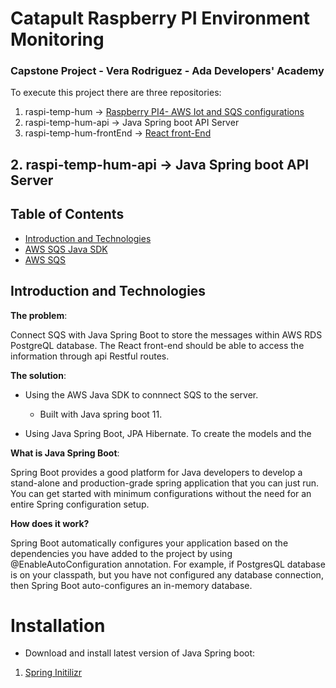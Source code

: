 # Catapult Raspberry PI Environment Monitoring
### Capstone Project - Vera Rodriguez - Ada Developers' Academy

To execute this project there are three repositories: 

1. raspi-temp-hum -> [Raspberry PI4- AWS Iot and SQS configurations](https://github.com/veralizeth/raspi-temp-hum/blob/master/README.md)
1. raspi-temp-hum-api -> Java Spring boot API Server
1. raspi-temp-hum-frontEnd -> [React front-End](https://github.com/veralizeth/raspi-temp-hum-frontEnd)

## 2. raspi-temp-hum-api -> Java Spring boot API Server

## Table of Contents

* [Introduction and Technologies](#Introduction-and-Technologies)
* [AWS SQS Java SDK](#AWS-SQS-Java-SDK)
* [AWS SQS](#AWS-SQS)

## Introduction and Technologies
**The problem**: 

Connect SQS with Java Spring Boot to store the messages within AWS RDS PostgreQL database.
The React front-end should be able to access the information through 
api Restful routes. 

**The solution**: 
    
  * Using the AWS Java SDK to connnect SQS to the server. 
    * Built with Java spring boot 11.
    
  * Using Java Spring Boot, JPA Hibernate. To create the models and the 

**What is Java Spring Boot**: 

Spring Boot provides a good platform for Java developers to develop a stand-alone and production-grade spring application that you can just run. You can get started with minimum configurations without the need for an entire Spring configuration setup. 

**How does it work?**

Spring Boot automatically configures your application based on the dependencies you have added to the project by using @EnableAutoConfiguration annotation. For example, if PostgresQL database is on your classpath, but you have not configured any database connection, then Spring Boot auto-configures an in-memory database.

Installation
============

* Download and install latest version of Java Spring boot: 
1. [Spring Initilizr](https://start.spring.io/)
